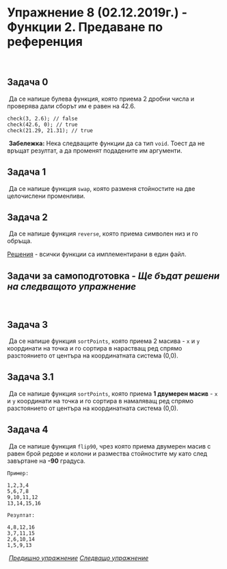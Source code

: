 # Упражнение 8 (02.12.2019г.) - Функции 2. Предаване по референция
​
## Задача 0
​
Да се напише булева функция, която приема 2 дробни числа и проверява дали сборът им е равен на 42.6.
​
```
check(3, 2.6); // false
check(42.6, 0); // true
check(21.29, 21.31); // true
```
​
**Забележка:** Нека следващите функции да са тип `void`. Тоест да не връщат резултат, а да променят подадените им аргументи.
​
## Задача 1
​
Да се напише функция `swap`, която разменя стойностите на две целочислени променливи.
​
## Задача 2
​
Да се напише функция `reverse`, която приема символен низ и го обръща.

[Решения](./solutions.cpp) - всички функции са имплементирани в един файл.

## Задачи за самоподготовка - *Ще бъдат решени на следващото упражнение*
​
## Задача 3
​
Да се напише функция `sortPoints`, която приема 2 масива - `x` и `y` координати на точка и го сортира в нарастващ ред спрямо разстоянието от центъра на координатната система (0,0).
​
## Задача 3.1
​
Да се напише функция `sortPoints`, която приема **1 двумерен масив** - `x` и `y` координати на точка и го сортира в намаляващ ред спрямо разстоянието от центъра на координатната система (0,0).
​
## Задача 4
​
Да се напише функция `flip90`, чрез която приема двумерен масив с равен брой редове и колони и размества стойностите му като след завъртане на **-90** градуса.
​
```
Пример:
​
1,2,3,4
5,6,7,8
9,10,11,12
13,14,15,16
​
Резултат:
​
4,8,12,16
3,7,11,15
2,6,10,14
1,5,9,13
```
​
[*Предишно упражнение*](../lab7)
[*Следващо упражнение*](../lab9)